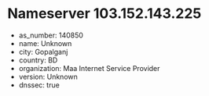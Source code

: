 # Nameserver 103.152.143.225

* as_number: 140850
* name: Unknown
* city: Gopalganj
* country: BD
* organization: Maa Internet Service Provider
* version: Unknown
* dnssec: true
